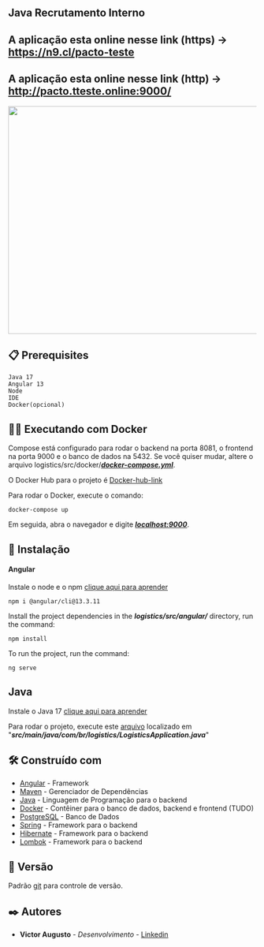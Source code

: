 ## Java Recrutamento Interno

## A aplicação esta online nesse link (https) -> https://n9.cl/pacto-teste
## A aplicação esta online nesse link (http) ->  http://pacto.tteste.online:9000/

<p align="center">
  <img width="704.4" height="462" src="/src/video.gif">
</p>

## 📋 Prerequisites
```
Java 17
Angular 13
Node
IDE
Docker(opcional)
```

## 🐋🚢 Executando com Docker

Compose está configurado para rodar o backend na porta 8081, o frontend na porta 9000 e o banco de dados na 5432. Se você quiser mudar, altere o arquivo logistics/src/docker/***[docker-compose.yml](src/docker/docker-compose.yml)***.

O Docker Hub para o projeto é [Docker-hub-link](https://hub.docker.com/repository/docker/victormachado38/pacto)

Para rodar o Docker, execute o comando:
```
docker-compose up
```
Em seguida, abra o navegador e digite [***localhost:9000***](http://localhost:9000/).

## 🔧 Instalação

#### Angular
Instale o node e o npm [clique aqui para aprender](https://nodejs.org/pt-br/download/package-manager)
```
npm i @angular/cli@13.3.11
```
Install the project dependencies in the ***logistics/src/angular/*** directory, run the command:
```
npm install
```
To run the project, run the command:
```
ng serve
```
## Java
Instale o Java 17 [clique aqui para aprender](https://www.oracle.com/br/java/technologies/javase-jdk17-downloads.html)

Para rodar o projeto, execute este [arquivo](src/main/java/com/br/internalrecruitment/LogisticsApplication.java) localizado em "***src/main/java/com/br/logistics/LogisticsApplication.java***"

## 🛠️ Construído com

* [Angular](https://www.npmjs.com/package/@angular/cli/v/13.3.11) - Framework
* [Maven](https://maven.apache.org/) - Gerenciador de Dependências
* [Java](https://www.java.com/pt-BR/) - Linguagem de Programação para o backend
* [Docker](https://www.docker.com/) - Contêiner para o banco de dados, backend e frontend (TUDO)
* [PostgreSQL](https://www.postgresql.org/) - Banco de Dados
* [Spring](https://spring.io/) - Framework para o backend
* [Hibernate](https://hibernate.org/) - Framework para o backend
* [Lombok](https://projectlombok.org/) - Framework para o backend

## 📌 Versão

Padrão [git](https://git-scm.com/) para controle de versão.

## ✒️ Autores

* **Victor Augusto** - *Desenvolvimento* - [Linkedin](https://www.linkedin.com/in/victormachado38/)
